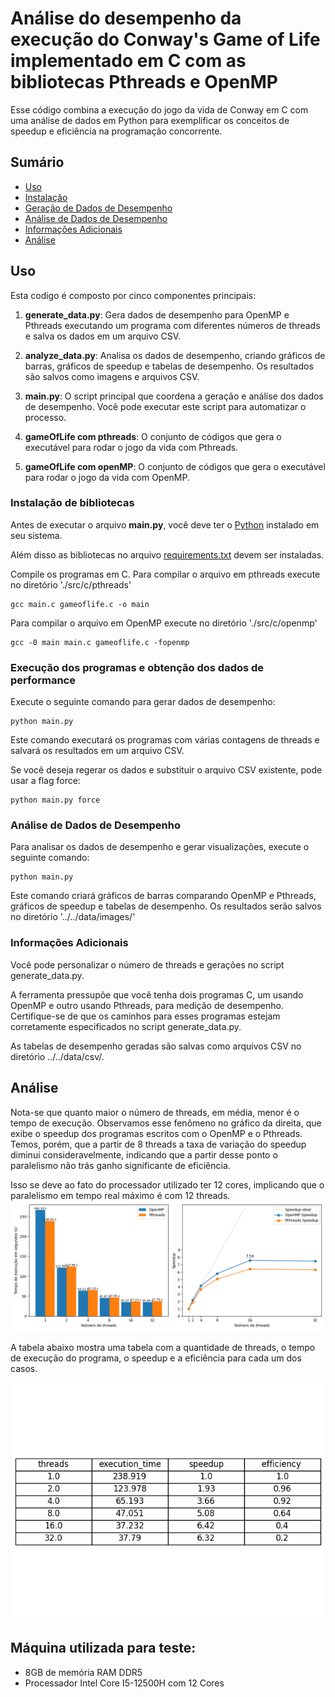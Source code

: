 # Análise do desempenho da execução do Conway's Game of Life implementado em C com as bibliotecas Pthreads e OpenMP

Esse código combina a execução do jogo da vida de Conway em C com uma análise de dados em Python para exemplificar os conceitos de speedup e eficiência na programação concorrente.

## Sumário

- [Uso](#uso)
- [Instalação](#instalação-de-bibliotecas)
- [Geração de Dados de Desempenho](#geração-de-dados-de-desempenho)
- [Análise de Dados de Desempenho](#análise-de-dados-de-desempenho)
- [Informações Adicionais](#informações-adicionais)
- [Análise](#análise)


## Uso

Esta codigo é composto por cinco componentes principais:

1. **generate_data.py**: Gera dados de desempenho para OpenMP e Pthreads executando um programa com diferentes números de threads e salva os dados em um arquivo CSV.

2. **analyze_data.py**: Analisa os dados de desempenho, criando gráficos de barras, gráficos de speedup e tabelas de desempenho. Os resultados são salvos como imagens e arquivos CSV.

3. **main.py**: O script principal que coordena a geração e análise dos dados de desempenho. Você pode executar este script para automatizar o processo.

4. **gameOfLife com pthreads**: O conjunto de códigos que gera o executável para rodar o jogo da vida com Pthreads.

5. **gameOfLife com openMP**: O conjunto de códigos que gera o executável para rodar o jogo da vida com OpenMP.

### Instalação de bibliotecas

Antes de executar o arquivo **main.py**, você deve ter o [Python](https://www.python.org/downloads/) instalado em seu sistema.

Além disso as bibliotecas no arquivo [requirements.txt](./requirements.txt) devem ser instaladas.

Compile os programas em C.
Para compilar o arquivo em pthreads execute no diretório './src/c/pthreads'

```
gcc main.c gameoflife.c -o main
```

Para compilar o arquivo em OpenMP execute no diretório './src/c/openmp'

```
gcc -0 main main.c gameoflife.c -fopenmp
```

### Execução dos programas e obtenção dos dados de performance

Execute o seguinte comando para gerar dados de desempenho:

```
python main.py
```
Este comando executará os programas com várias contagens de threads e salvará os resultados em um arquivo CSV.

Se você deseja regerar os dados e substituir o arquivo CSV existente, pode usar a flag force:

```
python main.py force
```

### Análise de Dados de Desempenho
Para analisar os dados de desempenho e gerar visualizações, execute o seguinte comando:

```
python main.py
```

Este comando criará gráficos de barras comparando OpenMP e Pthreads, gráficos de speedup e tabelas de desempenho. Os resultados serão salvos no diretório '../../data/images/'

### Informações Adicionais
Você pode personalizar o número de threads e gerações no script generate_data.py.

A ferramenta pressupõe que você tenha dois programas C, um usando OpenMP e outro usando Pthreads, para medição de desempenho. Certifique-se de que os caminhos para esses programas estejam corretamente especificados no script generate_data.py.

As tabelas de desempenho geradas são salvas como arquivos CSV no diretório ../../data/csv/.

## Análise

Nota-se que quanto maior o número de threads, em média, menor é o tempo de execução. Observamos esse fenômeno no gráfico da direita, que exibe o speedup dos programas escritos com o OpenMP e o Pthreads. Temos, porém, que a partir de 8 threads a taxa de variação do speedup diminui consideravelmente, indicando que a partir desse ponto o paralelismo não trás ganho significante de eficiência.

Isso se deve ao fato do processador utilizado ter 12 cores, implicando que o paralelismo em tempo real máximo é com 12 threads.
![Análise de eficiência e speedup dos programas escritos em Pthreads e OpenMP](./data/images/openmp_pthreads.png)

A tabela abaixo mostra uma tabela com a quantidade de threads, o tempo de execução do programa, o speedup e a eficiência para cada um dos casos.

![Análise em tabela do tempo de execução, speedup e eficiência dos códigos com Pthreads e OpenMP](./data/images/performance_table.png)

## Máquina utilizada para teste:

- 8GB de memória RAM DDR5
- Processador Intel Core I5-12500H com 12 Cores

